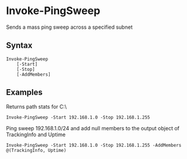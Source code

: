 # Invoke-PingSweep

Sends a mass ping sweep across a specified subnet

## Syntax
```
Invoke-PingSweep
    [-Start]
    [-Stop]
    [-AddMembers]
```

## Examples

Returns path stats for C:\
```
Invoke-PingSweep -Start 192.168.1.0 -Stop 192.168.1.255
```

Ping sweep 192.168.1.0/24 and add null members to the output object of TrackingInfo and Uptime
```
Invoke-PingSweep -Start 192.168.1.0 -Stop 192.168.1.255 -AddMembers @(TrackingInfo, Uptime)
```
